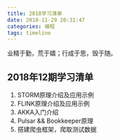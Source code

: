 ```yaml
---
title: 2018学习清单
date: 2018-11-29 20:31:47
categories: 编程
tags: timeline
---
```


业精于勤，荒于嬉；行成于思，毁于随。
<!-- more -->
## 2018年12期学习清单
1. STORM原理介绍及应用示例
2. FLINK原理介绍及应用示例
3. AKKA入门介绍
4. Pulsar && Bookkeeper原理
5. 搭建爬虫框架，爬取测试数据


